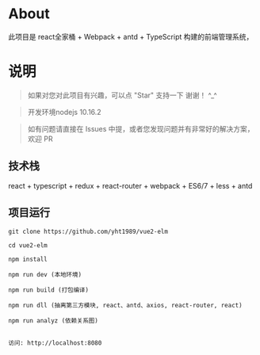 
# About

此项目是 react全家桶 + Webpack + antd + TypeScript 构建的前端管理系统，


# 说明

>  如果对您对此项目有兴趣，可以点 "Star" 支持一下 谢谢！ ^_^

>  开发环境nodejs 10.16.2

>  如有问题请直接在 Issues 中提，或者您发现问题并有非常好的解决方案，欢迎 PR




## 技术栈

react + typescript + redux + react-router + webpack + ES6/7 + less + antd


## 项目运行


```
git clone https://github.com/yht1989/vue2-elm  

cd vue2-elm

npm install 

npm run dev (本地环境)

npm run build (打包编译)

npm run dll (抽离第三方模块, react、antd、axios, react-router, react)

npm run analyz (依赖关系图)


访问: http://localhost:8080

```